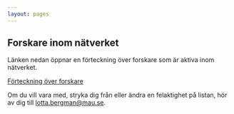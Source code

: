```yaml
---
layout: pages
---
```


## Forskare inom nätverket

Länken nedan öppnar en förteckning över forskare som är aktiva inom nätverket. 

[Förteckning över forskare](https://drive.google.com/open?id=1WDUyhkn2Q4-R13Q-ndNuQXixQ2N6MjSM)

Om du vill vara med, stryka dig från eller ändra en felaktighet på listan, hör av dig till lotta.bergman@mau.se.
